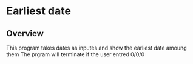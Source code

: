 # Earliest date

## Overview
This program takes dates as inputes and show the earliest date amoung them 
The prgram will terminate if the user entred 0/0/0

